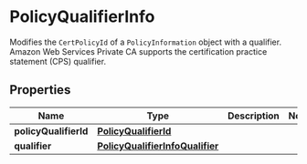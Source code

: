 

# PolicyQualifierInfo

Modifies the <code>CertPolicyId</code> of a <code>PolicyInformation</code> object with a qualifier. Amazon Web Services Private CA supports the certification practice statement (CPS) qualifier.

## Properties

| Name | Type | Description | Notes |
|------------ | ------------- | ------------- | -------------|
|**policyQualifierId** | [**PolicyQualifierId**](PolicyQualifierId.md) |  |  |
|**qualifier** | [**PolicyQualifierInfoQualifier**](PolicyQualifierInfoQualifier.md) |  |  |



